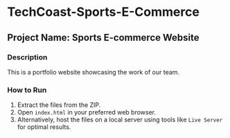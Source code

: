 # TechCoast-Sports-E-Commerce

## Project Name: Sports E-commerce Website

### Description
This is a portfolio website showcasing the work of our team.

### How to Run
1. Extract the files from the ZIP.
2. Open `index.html` in your preferred web browser.
3. Alternatively, host the files on a local server using tools like `Live Server` for optimal results.
